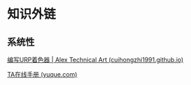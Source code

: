 # 知识外链

## 系统性

[编写URP着色器 | Alex Technical Art (cuihongzhi1991.github.io)](https://cuihongzhi1991.github.io/blog/2020/06/08/urpshadercode/)

[TA在线手册 (yuque.com)](https://www.yuque.com/raymond.91maketop/ta)